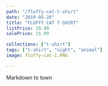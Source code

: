```yaml
---
path: "/fluffy-cat-t-shirt"
date: "2019-05-28"
title: "FLUFFY CAT T-SHIRT"
listPrice: 29.99
salePrice: 15.99

collections: ["t-shirt"]
tags: ["t-shirt", "night", "animal"]
image: fluffy-cat-1.PNG

---
```

Markdown to town